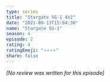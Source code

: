 ```yaml
---
type: series
title: "Stargate SG-1 4x2"
date: "2021-09-13T15:04:30"
name: "Stargate SG-1"
season: 4
episode: 2
rating: 4
ratingEmoji: "⭐️⭐️⭐️⭐️"
share: false
---
```


*[No review was written for this episode]*
